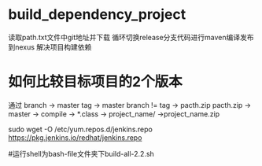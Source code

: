 # build_dependency_project

读取path.txt文件中git地址并下载
循环切换release分支代码进行maven编译发布到nexus
解决项目构建依赖

# 如何比较目标项目的2个版本
通过 branch	-> master
tag	-> master
branch != tag -> pacth.zip
pacth.zip -> master -> compile -> *.class -> project_name/ ->project_name.zip

sudo wget -O /etc/yum.repos.d/jenkins.repo https://pkg.jenkins.io/redhat/jenkins.repo

#运行shell为bash-file文件夹下build-all-2.2.sh
